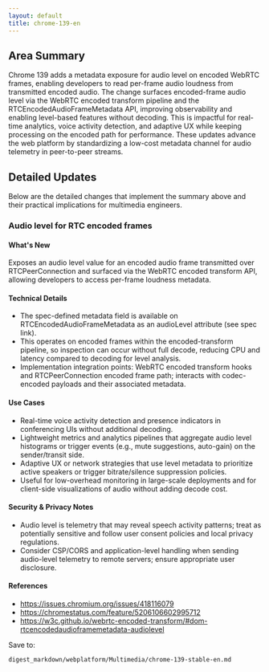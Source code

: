 ```yaml
---
layout: default
title: chrome-139-en
---
```


## Area Summary

Chrome 139 adds a metadata exposure for audio level on encoded WebRTC frames, enabling developers to read per-frame audio loudness from transmitted encoded audio. The change surfaces encoded-frame audio level via the WebRTC encoded transform pipeline and the RTCEncodedAudioFrameMetadata API, improving observability and enabling level-based features without decoding. This is impactful for real-time analytics, voice activity detection, and adaptive UX while keeping processing on the encoded path for performance. These updates advance the web platform by standardizing a low-cost metadata channel for audio telemetry in peer-to-peer streams.

## Detailed Updates

Below are the detailed changes that implement the summary above and their practical implications for multimedia engineers.

### Audio level for RTC encoded frames

#### What's New
Exposes an audio level value for an encoded audio frame transmitted over RTCPeerConnection and surfaced via the WebRTC encoded transform API, allowing developers to access per-frame loudness metadata.

#### Technical Details
- The spec-defined metadata field is available on RTCEncodedAudioFrameMetadata as an audioLevel attribute (see spec link).
- This operates on encoded frames within the encoded-transform pipeline, so inspection can occur without full decode, reducing CPU and latency compared to decoding for level analysis.
- Implementation integration points: WebRTC encoded transform hooks and RTCPeerConnection encoded frame path; interacts with codec-encoded payloads and their associated metadata.

#### Use Cases
- Real-time voice activity detection and presence indicators in conferencing UIs without additional decoding.
- Lightweight metrics and analytics pipelines that aggregate audio level histograms or trigger events (e.g., mute suggestions, auto-gain) on the sender/transit side.
- Adaptive UX or network strategies that use level metadata to prioritize active speakers or trigger bitrate/silence suppression policies.
- Useful for low-overhead monitoring in large-scale deployments and for client-side visualizations of audio without adding decode cost.

#### Security & Privacy Notes
- Audio level is telemetry that may reveal speech activity patterns; treat as potentially sensitive and follow user consent policies and local privacy regulations.
- Consider CSP/CORS and application-level handling when sending audio-level telemetry to remote servers; ensure appropriate user disclosure.

#### References
- https://issues.chromium.org/issues/418116079
- https://chromestatus.com/feature/5206106602995712
- https://w3c.github.io/webrtc-encoded-transform/#dom-rtcencodedaudioframemetadata-audiolevel

Save to:
```text
digest_markdown/webplatform/Multimedia/chrome-139-stable-en.md
